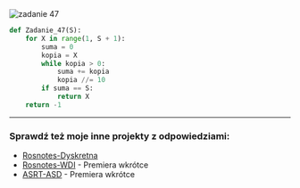 <picture>
  <source srcset="../../srt/zbior_zadan/47.png" media="(prefers-color-scheme: light)">
  <source srcset="../../srt/zbior_zadan/black_47.png" media="(prefers-color-scheme: dark)">
  <img src="../../srt/zbior_zadan/black_47.png" alt="zadanie 47">
</picture>

```python
def Zadanie_47(S):
    for X in range(1, S + 1):
        suma = 0
        kopia = X
        while kopia > 0:
            suma += kopia
            kopia //= 10
        if suma == S:
            return X
    return -1
```

---
### Sprawdź też moje inne projekty z odpowiedziami:
- [Rosnotes-Dyskretna](https://github.com/kamilGie/Rosnotes-Dyskretna)
- [Rosnotes-WDI](https://github.com/kamilGie/Rosnotes-WDI) - Premiera wkrótce
- [ASRT-ASD](https://github.com/kamilGie/Rosnotes-Dyskretna) - Premiera wkrótce
